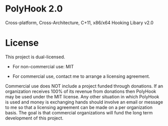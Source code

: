 # PolyHook 2.0
Cross-platform, Cross-Architecture, C+11, x86/x64 Hooking Libary v2.0

# License
This project is dual-licensed.

* For non-commercial use: MIT

* For commercial use, contact me to arrange a licensing agreement.
 
Commercial use does NOT include a project funded through donations. If an organization receives 100% of its revenue from donations then PolyHook may be used under the MIT license. Any other situation in which PolyHook is used and money is exchanging hands should involve an email or message to me so that a licensing agreement can be made on a per organization basis. The goal is that commercial organizations will fund the long term development of this project.
